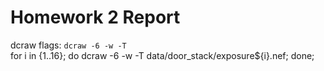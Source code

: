 # Homework 2 Report
dcraw flags: `dcraw -6 -w -T`  
for i in {1..16}; do dcraw -6 -w -T data/door_stack/exposure${i}.nef; done;